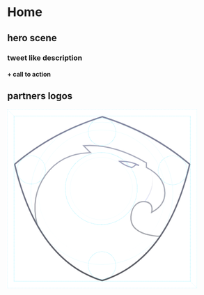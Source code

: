 # Home

## hero scene

### tweet like description

#### + call to action

## partners logos

![](../../.gitbook/assets/image-8.png)

